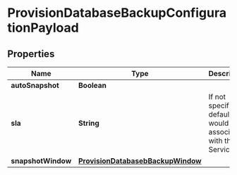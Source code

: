 

# ProvisionDatabaseBackupConfigurationPayload


## Properties

Name | Type | Description | Notes
------------ | ------------- | ------------- | -------------
**autoSnapshot** | **Boolean** |  |  [optional]
**sla** | **String** | If not specified, a default SLA would be associated with the DB Service |  [optional]
**snapshotWindow** | [**ProvisionDatabasebBackupWindow**](ProvisionDatabasebBackupWindow.md) |  |  [optional]



